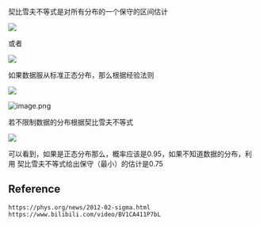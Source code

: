 契比雪夫不等式是对所有分布的一个保守的区间估计

![](https://cdn.nlark.com/yuque/__latex/9b442384638877db69e06aedcf3f8bc1.svg)

或者

![](https://cdn.nlark.com/yuque/__latex/400a90c5e263a2c90f64793d758f5e4f.svg)

如果数据服从标准正态分布，那么根据经验法则

![](https://cdn.nlark.com/yuque/__latex/d5489fa2f57ad65cb1f8dbdcea65a242.svg)

![image.png](https://s2.loli.net/2025/09/08/1SWbTv7jDXxlNMr.png)


若不限制数据的分布根据契比雪夫不等式

![](https://cdn.nlark.com/yuque/__latex/d963b94c02fe19de81a4fd1c7da7fdb4.svg)

可以看到，如果是正态分布那么，概率应该是0.95，如果不知道数据的分布，利用 契比雪夫不等式给出保守（最小）的估计是0.75

## Reference

```
https://phys.org/news/2012-02-sigma.html
https://www.bilibili.com/video/BV1CA411P7bL
```